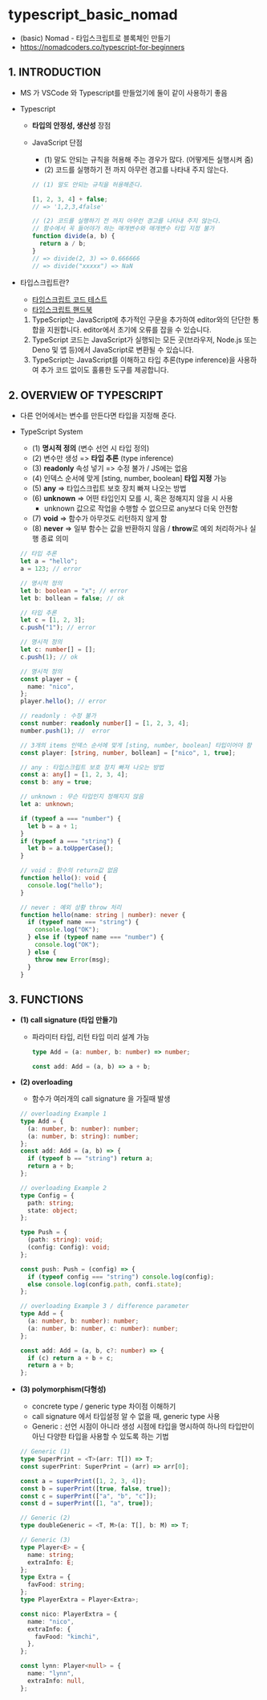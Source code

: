 # typescript_basic_nomad

- (basic) Nomad - 타입스크립트로 블록체인 만들기
- https://nomadcoders.co/typescript-for-beginners

## 1. INTRODUCTION

- MS 가 VSCode 와 Typescript를 만들었기에 둘이 같이 사용하기 좋음

- Typescript

  - **타입의 안정성, 생산성** 장점
  - JavaScript 단점

    - (1) 말도 안되는 규칙을 허용해 주는 경우가 많다. (어떻게든 실행시켜 줌)
    - (2) 코드를 실행하기 전 까지 아무런 경고를 나타내 주지 않는다.

    ```js
    // (1) 말도 안되는 규칙을 허용해준다.

    [1, 2, 3, 4] + false;
    // => '1,2,3,4false'

    // (2) 코드를 실행하기 전 까지 아무런 경고를 나타내 주지 않는다.
    // 함수에서 꼭 들어야가 하는 매개변수와 매개변수 타입 지정 불가
    function divide(a, b) {
      return a / b;
    }
    // => divide(2, 3) => 0.666666
    // => divide("xxxxx") => NaN
    ```

- 타입스크립트란?
  - [타입스크립트 코드 테스트](https://www.typescriptlang.org/play)
  - [타입스크립트 핸드북](https://typescript-kr.github.io/pages/basic-types.html)
  1. TypeScript는 JavaScript에 추가적인 구문을 추가하여 editor와의 단단한 통합을 지원합니다. editor에서 초기에 오류를 잡을 수 있습니다.
  2. TypeScript 코드는 JavaScript가 실행되는 모든 곳(브라우저, Node.js 또는 Deno 및 앱 등)에서 JavaScript로 변환될 수 있습니다.
  3. TypeScript는 JavaScript를 이해하고 타입 추론(type inference)을 사용하여 추가 코드 없이도 훌륭한 도구를 제공합니다.

## 2. OVERVIEW OF TYPESCRIPT

- 다른 언어에서는 변수를 만든다면 타입을 지정해 준다.

- TypeScript System

  - (1) **명시적 정의** (변수 선언 시 타입 정의)
  - (2) 변수만 생성 => **타입 추론** (type inference)
  - (3) **readonly** 속성 넣기 => 수정 불가 / JS에는 없음
  - (4) 인덱스 순서에 맞게 [sting, number, boolean] **타입 지정** 가능
  - (5) **any** => 타입스크립트 보호 장치 빠져 나오는 방법
  - (6) **unknown** => 어떤 타입인지 모를 시, 혹은 정해지지 않을 시 사용
    - unknown 값으로 작업을 수행할 수 없으므로 any보다 더욱 안전함
  - (7) **void** => 함수가 아무것도 리턴하지 않게 함
  - (8) **never** => 일부 함수는 값을 반환하지 않음 / **throw**로 예외 처리하거나 실행 종료 의미

  ```typescript
  // 타입 추론
  let a = "hello";
  a = 123; // error

  // 명시적 정의
  let b: boolean = "x"; // error
  let b: bollean = false; // ok

  // 타입 추론
  let c = [1, 2, 3];
  c.push("1"); // error

  // 명시적 정의
  let c: number[] = [];
  c.push(1); // ok

  // 명시적 정의
  const player = {
    name: "nico",
  };
  player.hello(); // error

  // readonly : 수정 불가
  const number: readonly number[] = [1, 2, 3, 4];
  number.push(1); //  error

  // 3개의 items 인덱스 순서에 맞게 [sting, number, boolean] 타입이어야 함
  const player: [string, number, bollean] = ["nico", 1, true];

  // any : 타입스크립트 보호 장치 빠져 나오는 방법
  const a: any[] = [1, 2, 3, 4];
  const b: any = true;

  // unknown : 무슨 타입인지 정해지지 않음
  let a: unknown;

  if (typeof a === "number") {
    let b = a + 1;
  }
  if (typeof a === "string") {
    let b = a.toUpperCase();
  }

  // void : 함수의 return값 없음
  function hello(): void {
    console.log("hello");
  }

  // never : 예외 상황 throw 처리
  function hello(name: string | number): never {
    if (typeof name === "string") {
      console.log("OK");
    } else if (typeof name === "number") {
      console.log("OK");
    } else {
      throw new Error(msg);
    }
  }
  ```

## 3. FUNCTIONS

- **(1) call signature (타입 만들기)**

  - 파라미터 타입, 리턴 타입 미리 설계 가능

    ```typescript
    type Add = (a: number, b: number) => number;

    const add: Add = (a, b) => a + b;
    ```

- **(2) overloading**

  - 함수가 여러개의 call signature 을 가질때 발생

  ```typescript
  // overloading Example 1
  type Add = {
    (a: number, b: number): number;
    (a: number, b: string): number;
  };
  const add: Add = (a, b) => {
    if (typeof b == "string") return a;
    return a + b;
  };

  // overloading Example 2
  type Config = {
    path: string;
    state: object;
  };

  type Push = {
    (path: string): void;
    (config: Config): void;
  };

  const push: Push = (config) => {
    if (typeof config === "string") console.log(config);
    else console.log(config.path, confi.state);
  };

  // overloading Example 3 / difference parameter
  type Add = {
    (a: number, b: number): number;
    (a: number, b: number, c: number): number;
  };

  const add: Add = (a, b, c?: number) => {
    if (c) return a + b + c;
    return a + b;
  };
  ```

- **(3) polymorphism(다형성)**

  - concrete type / generic type 차이점 이해하기
  - call signature 에서 타입설정 알 수 없을 때, generic type 사용
  - Generic : 선언 시점이 아니라 생성 시점에 타입을 명시하여 하나의 타입만이 아닌 다양한 타입을 사용할 수 있도록 하는 기법

  ```typescript
  // Generic (1)
  type SuperPrint = <T>(arr: T[]) => T;
  const superPrint: SuperPrint = (arr) => arr[0];

  const a = superPrint([1, 2, 3, 4]);
  const b = superPrint([true, false, true]);
  const c = superPrint(["a", "b", "c"]);
  const d = superPrint([1, "a", true]);

  // Generic (2)
  type doubleGeneric = <T, M>(a: T[], b: M) => T;

  // Generic (3)
  type Player<E> = {
    name: string;
    extraInfo: E;
  };
  type Extra = {
    favFood: string;
  };
  type PlayerExtra = Player<Extra>;

  const nico: PlayerExtra = {
    name: "nico",
    extraInfo: {
      favFood: "kimchi",
    },
  };

  const lynn: Player<null> = {
    name: "lynn",
    extraInfo: null,
  };
  ```
